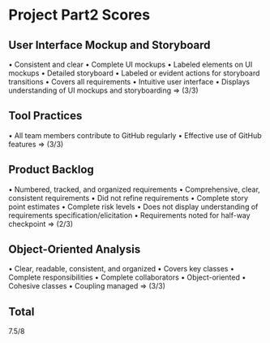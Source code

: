 # Project Part2 Scores

## User Interface Mockup and Storyboard

• Consistent and clear
• Complete UI mockups
• Labeled elements on UI mockups
• Detailed storyboard
• Labeled or evident actions for storyboard transitions
• Covers all requirements
• Intuitive user interface
• Displays understanding of UI mockups and storyboarding => (3/3)

## Tool Practices

• All team members contribute to GitHub regularly
• Effective use of GitHub features  => (3/3)

## Product Backlog
• Numbered, tracked, and organized requirements
• Comprehensive, clear, consistent requirements
• Did not refine requirements
• Complete story point estimates
• Complete risk levels
• Does not display understanding of requirements specification/elicitation
• Requirements noted for half-way checkpoint => (2/3)

## Object-Oriented Analysis
• Clear, readable, consistent, and organized
• Covers key classes
• Complete responsibilities
• Complete collaborators
• Object-oriented
• Cohesive classes
• Coupling managed   => (3/3)

## Total
7.5/8



